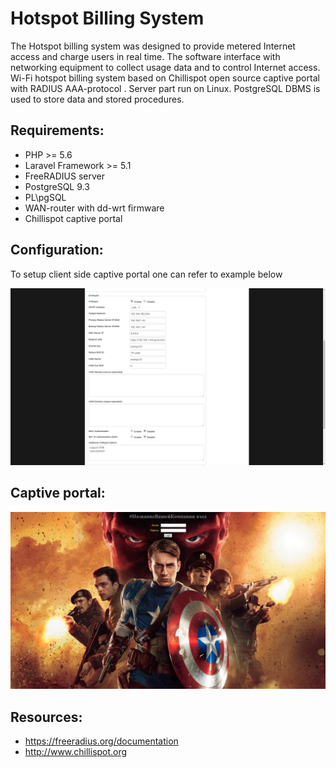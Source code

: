 # Hotspot Billing System

The Hotspot billing system was designed to provide metered Internet access and charge users in real time.
The software interface with networking equipment to collect usage data and to control Internet access. 
Wi-Fi hotspot billing system based on Chillispot open source captive portal with RADIUS AAA-protocol .
Server part run on Linux. PostgreSQL DBMS is used to store data and stored procedures.

## Requirements:

- PHP >= 5.6
- Laravel Framework >= 5.1
- FreeRADIUS server
- PostgreSQL 9.3
- PL\pgSQL
- WAN-router with dd-wrt firmware
- Chillispot captive portal

## Configuration:


To setup client side captive portal one can refer to example below 

![Alt text](/chilli_client_conf/Chilli_conf.png)

## Captive portal:

![Alt text](/chilli_client_conf/LoginPage.png)


## Resources:
- https://freeradius.org/documentation
- http://www.chillispot.org
